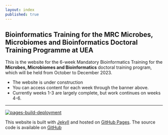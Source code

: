 ```yaml
---
layout: index
published: true
---
```



## Bioinformatics Training for the MRC Microbes, Microbiomes and Bioinformatics Doctoral Training Programme at UEA

This is the website for the 6-week Mandatory Bioinformatics Training for the **Microbes, Microbiomes and Bioinformatics** doctoral training program, which will be held
from October to December 2023. 
* The website is  under construction
* You can access content for each week through the banner above.
* Currently weeks 1-3 are largely complete, but work continues on weeks 4-6.

---

[![pages-build-deployment](https://github.com/mmbdtp/mmbdtp.github.io/actions/workflows/pages/pages-build-deployment/badge.svg)](https://github.com/mmbdtp/mmbdtp.github.io/actions/workflows/pages/pages-build-deployment)

This website is built with [Jekyll](https://jekyllrb.com/) and hosted on [GitHub Pages](https://pages.github.com/). The source code is available on [GitHub](https://github.com/mmbdtp/mmbdtp.github.io)

 
